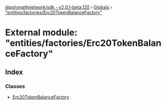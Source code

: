 [@polymathnetwork/sdk - v2.0.1-beta.120](../README.md) › [Globals](../globals.md) › ["entities/factories/Erc20TokenBalanceFactory"](_entities_factories_erc20tokenbalancefactory_.md)

# External module: "entities/factories/Erc20TokenBalanceFactory"

## Index

### Classes

- [Erc20TokenBalanceFactory](../classes/_entities_factories_erc20tokenbalancefactory_.erc20tokenbalancefactory.md)
